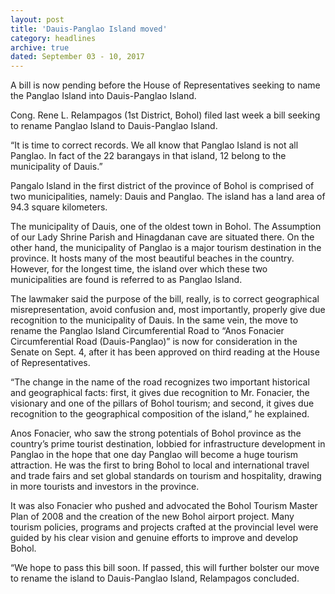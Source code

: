 ```yaml
---
layout: post
title: 'Dauis-Panglao Island moved'
category: headlines
archive: true
dated: September 03 - 10, 2017
---
```


A bill is now pending before the House of Representatives seeking to name the Panglao Island into Dauis-Panglao Island.

Cong. Rene L. Relampagos (1st District, Bohol) filed last week a bill seeking to rename Panglao Island to Dauis-Panglao Island.

“It is time to correct records. We all know that Panglao Island is not all Panglao. In fact of the 22 barangays in that island, 12 belong to the municipality of Dauis.” 

Pangalo Island in the first district of the province of Bohol is comprised of two municipalities, namely: Dauis and Panglao. The island has a land area of 94.3 square kilometers.

The municipality of Dauis, one of the oldest town in Bohol. The Assumption of our Lady Shrine Parish and Hinagdanan cave are situated there. On the other hand, the municipality of Panglao is a major tourism destination in the province. It hosts many of the most beautiful beaches in the country. However, for the longest time, the island over which these two municipalities are found is referred to as Panglao Island. 

The lawmaker said the purpose of the bill, really, is to correct geographical misrepresentation, avoid confusion and, most importantly, properly give due recognition to the municipality of Dauis.
In the same vein, the move to rename the Panglao Island Circumferential Road to “Anos Fonacier Circumferential Road (Dauis-Panglao)” is now for consideration in the Senate on Sept. 4, after it has been approved on third reading at the House of Representatives.  

“The change in the name of the road recognizes two important historical and geographical facts: first, it gives due recognition to Mr. Fonacier, the visionary and one of the pillars of Bohol tourism; and second, it gives due recognition to the geographical composition of the island,” he explained.  

Anos Fonacier, who saw the strong potentials of Bohol province as the country’s prime tourist destination, lobbied for infrastructure development in Panglao in the hope that one day Panglao will become a huge tourism attraction. He was the first to bring Bohol to local and international travel and trade fairs and set global standards on tourism and hospitality, drawing in more tourists and investors in the province. 

It was also Fonacier who pushed and advocated the Bohol Tourism Master Plan of 2008 and the creation of the new Bohol airport project. Many tourism policies, programs and projects crafted at the provincial level were guided by his clear vision and genuine efforts to improve and develop Bohol. 

“We hope to pass this bill soon. If passed, this will further bolster our move to rename the island to Dauis-Panglao Island, Relampagos concluded. 
